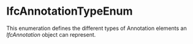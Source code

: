 # IfcAnnotationTypeEnum

This enumeration defines the different types of Annotation elements an _IfcAnnotation_ object can represent.
